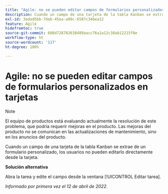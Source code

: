 ```yaml
---
title: "Agile: no se pueden editar campos de formularios personalizados en tarjetas"
description: Cuando un campo de una tarjeta de la tabla Kanban se extrae de un formulario personalizado, los usuarios no pueden editarlo directamente desde la tarjeta.
exl-id: 3edad5bb-7deb-45ea-a89c-6587c34bea12
feature: Agile
hidefromtoc: true
source-git-commit: 688d728782638489aacc76a1a12c38ab12215f8e
workflow-type: ht
source-wordcount: '117'
ht-degree: 100%

---
```


# Agile: no se pueden editar campos de formularios personalizados en tarjetas

>[!NOTE]
>
>El equipo de productos está evaluando actualmente la resolución de este problema, que podría requerir mejoras en el producto. Las mejoras del producto no se comunican en las actualizaciones de mantenimiento, sino en los anuncios del producto.

Cuando un campo de una tarjeta de la tabla Kanban se extrae de un formulario personalizado, los usuarios no pueden editarlo directamente desde la tarjeta.

**Solución alternativa**

Abra la tarea y edite el campo desde la ventana [!UICONTROL Editar tarea].

_Informado por primera vez el 12 de abril de 2022._
